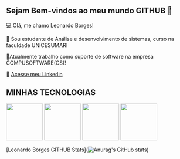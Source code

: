 ## Sejam Bem-vindos ao meu mundo GITHUB 👋

💻 Olá, me chamo Leonardo Borges!

📗 Sou estudante de Análise e desenvolvimento de sistemas, curso na faculdade UNICESUMAR!

💸Atualmente trabalho como suporte de software na empresa COMPUSOFTWARE(CS)!

💬 [Acesse meu Linkedin](https://www.linkedin.com/in/leonardo-borges-b7b5442b3?utm_source=share&utm_campaign=share_via&utm_content=profile&utm_medium=android_app)


## MINHAS TECNOLOGIAS 

<img src = "https://cdn.jsdelivr.net/gh/devicons/devicon@latest/icons/oracle/oracle-original.svg"
width ="100px">
<img src = "https://cdn.jsdelivr.net/gh/devicons/devicon@latest/icons/azuresqldatabase/azuresqldatabase-original.svg"
width ="100px">
<img src = "https://cdn.jsdelivr.net/gh/devicons/devicon@latest/icons/javascript/javascript-original.svg"
width ="100px">
<img src = "https://cdn.jsdelivr.net/gh/devicons/devicon@latest/icons/git/git-original-wordmark.svg"
width ="100px">

[Leonardo Borges GITHUB Stats](![Anurag's GitHub stats](https://github-readme-stats.vercel.app/api?username=leoborges98show_icons=true&theme=radical))
<!--
**Leoborges98/leoborges98** is a ✨ _special_ ✨ repository because its `README.md` (this file) appears on your GitHub profile.

Here are some ideas to get you started:

- 🔭 I’m currently working on ...
- 🌱 I’m currently learning ...
- 👯 I’m looking to collaborate on ...
- 🤔 I’m looking for help with ...
- 💬 Ask me about ...
- 📫 How to reach me: ...
- 😄 Pronouns: ...
- ⚡ Fun fact: ...
-->
